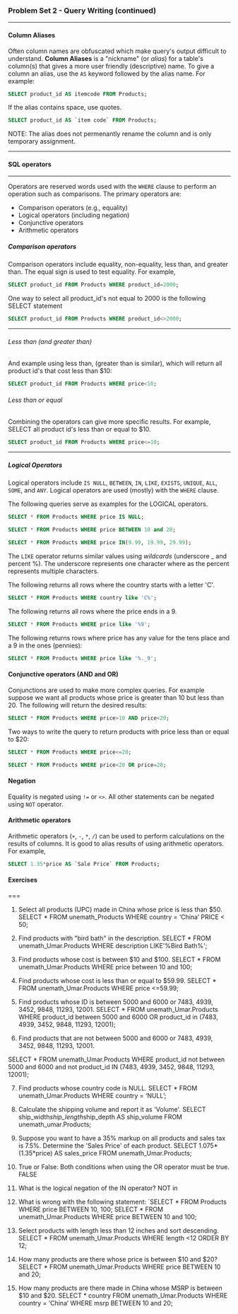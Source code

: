 ### Problem Set 2 - Query Writing (continued)
---



#### Column Aliases

Often column names are obfuscated which make query's output difficult to understand. 
**Column Aliases** is a "nickname" (or *alias*) for a table's column(s) that gives a more user friendly (descriptive) name.
To give a column an alias, use the `AS` keyword followed by the alias name.  For example:

```SQL
SELECT product_id AS itemcode FROM Products;
```

If the alias contains space, use quotes.  

```SQL
SELECT product_id AS `item code` FROM Products;
```

NOTE: The alias does not permenantly rename the column and is only temporary assignment.




---

#### SQL operators

---

Operators are reserved words used with the `WHERE` clause to perform an operation such as comparisons.  The primary operators are:

- Comparison operators (e.g., equality)
- Logical operators (including negation)
- Conjunctive operators
- Arithmetic operators

##### Comparison operators

Comparison operators include equality, non-equality, less than, and greater than.  The equal sign is used to test equality.  For example, 

```SQL
SELECT product_id FROM Products WHERE product_id=2000;
```
One way to select all product_id's not equal to 2000 is the following SELECT statement 

```SQL
SELECT product_id FROM Products WHERE product_id<>2000;
```
---

###### Less than (and greater than)

And example using less than, (greater than is similar), which will return all product id's that cost less than $10:

```SQL
SELECT product_id FROM Products WHERE price<10;
```

###### Less than or equal

Combining the operators can give more specific results.  For example, SELECT all product id's less than or equal to $10.


```SQL
SELECT product_id FROM Products WHERE price<=10;
```

---

##### Logical Operators

Logical operators include `IS NULL`, `BETWEEN`, `IN`, `LIKE`, `EXISTS`, `UNIQUE`, `ALL`, `SOME`, and `ANY`.
Logical operators are used (mostly) with the `WHERE` clause.  

The following queries serve as examples for the LOGICAL operators.


```SQL
SELECT * FROM Products WHERE price IS NULL;
```


```SQL
SELECT * FROM Products WHERE price BETWEEN 10 and 20;
```


```SQL
SELECT * FROM Products WHERE price IN(9.99, 19.99, 29.99);
```

The `LIKE` operator returns similar values using *wildcards* (underscore _ and percent %).  The underscore represents one character where as the percent represents multiple characters.

The following returns all rows where the country starts with a letter 'C'.  

```SQL
SELECT * FROM Products WHERE country like 'C%';
```

The following returns all rows where the price ends in a 9.


```SQL
SELECT * FROM Products WHERE price like '%9';
```

The following returns rows where price has any value for the tens place and a 9 in the ones (pennies):


```SQL
SELECT * FROM Products WHERE price like '%._9';
```

#### Conjunctive operators (AND and OR)

Conjunctions are used to make more complex queries.  For example suppose we want all products whose price is greater than 10 but less than 20.  The following will return the desired results:

```SQL
SELECT * FROM Products WHERE price>10 AND price<20;
```

Two ways to write the query to return products with price less than or equal to $20:


```SQL
SELECT * FROM Products WHERE price<=20;
```


```SQL
SELECT * FROM Products WHERE price<20 OR price=20;
```

#### Negation

Equality is negated using `!=` or `<>`.  All other statements can be negated using `NOT` operator. 



#### Arithmetic operators

Arithmetic operators (`+`, `-`, `*`, `/`) can be used to perform calculations on the results of columns.  It is good to alias results of using arithmetic operators.  For example, 


```SQL
SELECT 1.35*price AS `Sale Price` FROM Products;
```




#### Exercises


===

1. Select all products (UPC) made in China whose price is less than $50.
SELECT * FROM unemath_Products WHERE country = ‘China’ PRICE < 50;

2. Find products with "bird bath" in the description.
SELECT * FROM unemath_Umar.Products WHERE description LIKE'%Bird Bath%';

3. Find products whose cost is between $10 and $100.
SELECT * FROM unemath_Umar.Products WHERE price between 10 and 100;

4. Find products whose cost is less than or equal to $59.99.
SELECT * FROM unemath_Umar.Products WHERE price <=59.99;

5. Find products whose ID is between 5000 and 6000 or 7483, 4939, 3452, 9848, 11293, 12001.
SELECT * FROM unemath_Umar.Products WHERE product_id between 5000 and 6000 OR product_id in (7483, 4939, 3452, 9848, 11293, 12001);

6. Find products that are not between 5000 and 6000 or 7483, 4939, 3452, 9848, 11293, 12001.

SELECT * FROM unemath_Umar.Products WHERE product_id not between 5000 and 6000 and not product_id IN (7483, 4939, 3452, 9848, 11293, 12001);


7. Find products whose country code is NULL.
SELECT * FROM unemath_Umar.Products WHERE country = ‘NULL’;

8. Calculate the shipping volume and report it as 'Volume'.
SELECT ship_width*ship_length*ship_depth AS ship_volume FROM unemath_umar.Products;

9. Suppose you want to have a 35% markup on all products and sales tax is 7.5%.  Determine the 'Sales Price' of each product.
SELECT 1.075* (1.35*price) AS sales_price FROM unemath_Umar.Products;
10. True or False: Both conditions when using the OR operator must be true.
FALSE

11. What is the logical negation of the IN operator?
NOT in

12. What is wrong with the following statement: `SELECT * FROM Products WHERE price BETWEEN 10, 100;
SELECT * FROM unemath_Umar.Products WHERE price BETWEEN 10 and 100;

13. Select products with length less than 12 inches and sort descending.
SELECT * FROM unemath_Umar.Products WHERE length <12 ORDER BY 12;

14. How many products are there whose price is between $10 and $20?
SELECT * FROM unemath_Umar.Products WHERE price BETWEEN 10 and 20;

15. How many products are there made in China whose MSRP is between $10 and $20.
SELECT * country FROM unemath_Umar.Products WHERE country = ‘China’ WHERE msrp BETWEEN 10 and 20;




